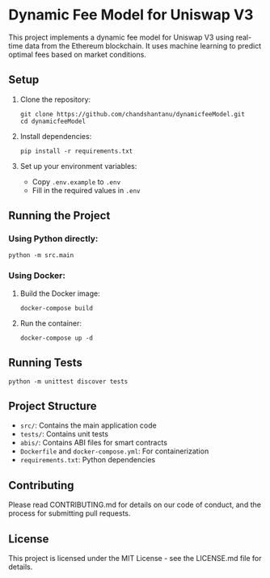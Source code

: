 # Dynamic Fee Model for Uniswap V3

This project implements a dynamic fee model for Uniswap V3 using real-time data from the Ethereum blockchain. It uses machine learning to predict optimal fees based on market conditions.

## Setup

1. Clone the repository:
   ```
   git clone https://github.com/chandshantanu/dynamicfeeModel.git
   cd dynamicfeeModel
   ```

2. Install dependencies:
   ```
   pip install -r requirements.txt
   ```

3. Set up your environment variables:
   - Copy `.env.example` to `.env`
   - Fill in the required values in `.env`

## Running the Project

### Using Python directly:

```
python -m src.main
```

### Using Docker:

1. Build the Docker image:
   ```
   docker-compose build
   ```

2. Run the container:
   ```
   docker-compose up -d
   ```

## Running Tests

```
python -m unittest discover tests
```

## Project Structure

- `src/`: Contains the main application code
- `tests/`: Contains unit tests
- `abis/`: Contains ABI files for smart contracts
- `Dockerfile` and `docker-compose.yml`: For containerization
- `requirements.txt`: Python dependencies

## Contributing

Please read CONTRIBUTING.md for details on our code of conduct, and the process for submitting pull requests.

## License

This project is licensed under the MIT License - see the LICENSE.md file for details.
